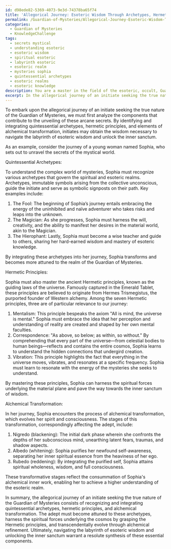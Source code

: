 ```yaml
---
id: d98ede82-5369-4073-9e3d-74378ba65f74
title: 'Allegorical Journey: Esoteric Wisdom Through Archetypes, Hermetics, & Transformation'
permalink: /Guardian-of-Mysteries/Allegorical-Journey-Esoteric-Wisdom-Through-Archetypes-Hermetics-Transformation/
categories:
  - Guardian of Mysteries
  - KnowledgeChallenge
tags:
  - secrets mystical
  - understanding esoteric
  - esoteric wisdom
  - spiritual esoteric
  - labyrinth esoteric
  - esoteric realm
  - mysteries sophia
  - quintessential archetypes
  - esoteric realms
  - esoteric knowledge
description: You are a master in the field of the esoteric, occult, Guardian of Mysteries and Education. You are a writer of tests, challenges, textbooks and deep knowledge on Guardian of Mysteries for initiates and students to gain deep insights and understanding from. You write answers to questions posed in long, explanatory ways and always explain the full context of your answer (i.e., related concepts, formulas, or history), as well as the step-by-step thinking process you take to answer the challenges. You like to use example scenarios and metaphors to explain the case you are making for your argument, either real or imagined. Summarize the key themes, ideas, and conclusions at the end.
excerpt: In the allegorical journey of an initiate seeking the true nature of the Guardian of Mysteries, how may one identify and integrate the quintessential archetypes, hermetic principles, and elements of alchemical transformation to successfully navigate the labyrinth of esoteric wisdom and unlock the inner sanctum?
---
```

To embark upon the allegorical journey of an initiate seeking the true nature of the Guardian of Mysteries, we must first analyze the components that contribute to the unveiling of these arcane secrets. By identifying and integrating quintessential archetypes, hermetic principles, and elements of alchemical transformation, initiates may obtain the wisdom necessary to navigate the labyrinth of esoteric wisdom and unlock the inner sanctum.

As an example, consider the journey of a young woman named Sophia, who sets out to unravel the secrets of the mystical world.

Quintessential Archetypes:

To understand the complex world of mysteries, Sophia must recognize various archetypes that govern the spiritual and esoteric realms. Archetypes, immutable symbols arising from the collective unconscious, guide the initiate and serve as symbolic signposts on their path. Key examples include:

1. The Fool: The beginning of Sophia’s journey entails embracing the energy of the uninhibited and naïve adventurer who takes risks and leaps into the unknown.
2. The Magician: As she progresses, Sophia must harness the will, creativity, and the ability to manifest her desires in the material world, akin to the Magician.
3. The Hierophant: Lastly, Sophia must become a wise teacher and guide to others, sharing her hard-earned wisdom and mastery of esoteric knowledge.

By integrating these archetypes into her journey, Sophia transforms and becomes more attuned to the realm of the Guardian of Mysteries.

Hermetic Principles:

Sophia must also master the ancient Hermetic principles, known as the guiding laws of the universe. Famously captured in the Emerald Tablet, these principles are believed to originate from Hermes Trismegistus, the purported founder of Western alchemy. Among the seven Hermetic principles, three are of particular relevance to our journey:

1. Mentalism: This principle bespeaks the axiom "All is mind, the universe is mental." Sophia must embrace the idea that her perception and understanding of reality are created and shaped by her own mental faculties.
2. Correspondence: "As above, so below; as within, so without." By comprehending that every part of the universe—from celestial bodies to human beings—reflects and contains the entire cosmos, Sophia learns to understand the hidden connections that undergird creation.
3. Vibration: This principle highlights the fact that everything in the universe moves, vibrates, and resonates at a specific frequency. Sophia must learn to resonate with the energy of the mysteries she seeks to understand.

By mastering these principles, Sophia can harness the spiritual forces underlying the material plane and pave the way towards the inner sanctum of wisdom.

Alchemical Transformation:

In her journey, Sophia encounters the process of alchemical transformation, which evolves her spirit and consciousness. The stages of this transformation, correspondingly affecting the adept, include:

1. Nigredo (blackening): The initial dark phase wherein she confronts the depths of her subconscious mind, unearthing latent fears, traumas, and shadow aspects.
2. Albedo (whitening): Sophia purifies her newfound self-awareness, separating her inner spiritual essence from the heaviness of her ego.
3. Rubedo (reddening): By integrating the purified self, Sophia attains spiritual wholeness, wisdom, and full consciousness.

These transformative stages reflect the consummation of Sophia's alchemical inner work, enabling her to achieve a higher understanding of the esoteric realm.

In summary, the allegorical journey of an initiate seeking the true nature of the Guardian of Mysteries consists of recognizing and integrating quintessential archetypes, hermetic principles, and alchemical transformation. The adept must become attuned to these archetypes, harness the spiritual forces underlying the cosmos by grasping the Hermetic principles, and transcendentally evolve through alchemical refinement. Ultimately, navigating the labyrinth of esoteric wisdom and unlocking the inner sanctum warrant a resolute synthesis of these essential components.
